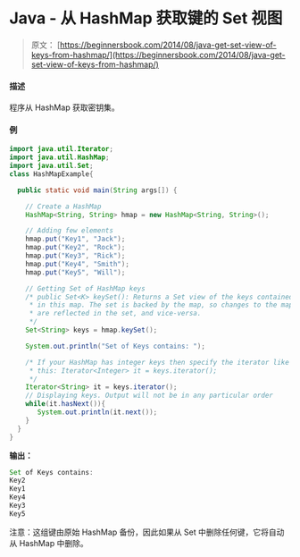 # Java - 从 HashMap 获取键的 Set 视图

> 原文： [https://beginnersbook.com/2014/08/java-get-set-view-of-keys-from-hashmap/](https://beginnersbook.com/2014/08/java-get-set-view-of-keys-from-hashmap/)

#### 描述

程序从 HashMap 获取密钥集。

#### 例

```java
import java.util.Iterator;
import java.util.HashMap;
import java.util.Set;
class HashMapExample{

  public static void main(String args[]) {

    // Create a HashMap
    HashMap<String, String> hmap = new HashMap<String, String>(); 

    // Adding few elements
    hmap.put("Key1", "Jack");
    hmap.put("Key2", "Rock");
    hmap.put("Key3", "Rick");
    hmap.put("Key4", "Smith");
    hmap.put("Key5", "Will");

    // Getting Set of HashMap keys
    /* public Set<K> keySet(): Returns a Set view of the keys contained
     * in this map. The set is backed by the map, so changes to the map 
     * are reflected in the set, and vice-versa. 
     */
    Set<String> keys = hmap.keySet();

    System.out.println("Set of Keys contains: ");

    /* If your HashMap has integer keys then specify the iterator like
     * this: Iterator<Integer> it = keys.iterator();
     */
    Iterator<String> it = keys.iterator();
    // Displaying keys. Output will not be in any particular order
    while(it.hasNext()){
       System.out.println(it.next());
    } 
  }
}
```

**输出：**

```java
Set of Keys contains: 
Key2
Key1
Key4
Key3
Key5

```

注意：这组键由原始 HashMap 备份，因此如果从 Set 中删除任何键，它将自动从 HashMap 中删除。